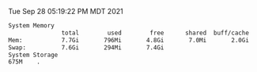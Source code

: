 Tue Sep 28 05:19:22 PM MDT 2021
```bash
System Memory
               total        used        free      shared  buff/cache   available
Mem:           7.7Gi       796Mi       4.8Gi       7.0Mi       2.0Gi       6.5Gi
Swap:          7.6Gi       294Mi       7.4Gi
System Storage
675M	.
```
```bash
